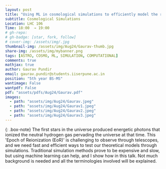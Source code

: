 ```yaml
---
layout: post
title: "Using ML in cosmological simulations to efficiently model the reionization era"
subtitle: Cosmological Simulations
Location: LHC 106
Time: 18:00  → 19:00
# gh-repo:
# gh-badge: [star, fork, follow]
# cover-img: /assets/img/.jpg
thumbnail-img: /assets/img/Aug24/Gaurav-thumb.jpg
share-img: /assets/img/mybanner.png
tags: [ASTRO, COSMO, ML, SIMULATION, COMPUTATIONAL]
comments: true
mathjax: true
author: Gaurav Pundir 
email: gaurav.pundir@students.iiserpune.ac.in
position: "5th year BS-MS"
wantimage: False
wantpdf: False
pdf: "assets/pdfs/Aug24/Gaurav.pdf"
images:
  - path: "assets/img/Aug24/Gaurav.jpeg"
  - path: "assets/img/Aug24/Gaurav1.jpeg"
  - path: "assets/img/Aug24/Gaurav2.jpeg"
  - path: "assets/img/Aug24/Gaurav3.jpeg"
---
```

{: .box-note}
The first stars in the universe produced energetic photons that ionized the neutral hydrogen gas pervading the universe at that time. This 'Epoch of Reionization (EoR)' is challenging to observe through telescopes, and we need fast and efficient ways to test our theoretical models through simulations. Traditional simulation methods prove to be expensive and slow, but using machine learning can help, and I show how in this talk. Not much background is needed and all the terminologies involved will be explained.  
